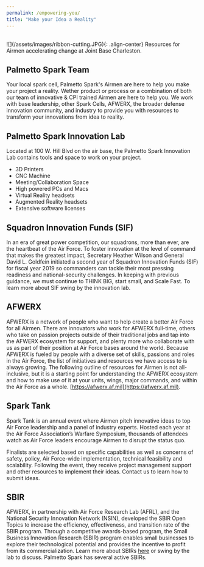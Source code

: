 ```yaml
---
permalink: /empowering-you/
title: "Make your Idea a Reality"
---
```

<br />
![](/assets/images/ribbon-cutting.JPG){: .align-center}
Resources for Airmen accelerating change at Joint Base Charleston.

## Palmetto Spark Team
Your local spark cell, Palmetto Spark's Airmen are here to help you make your project a reality. Wether product or process or a combination of both our team of innovative & CPI trained Airmen are here to help you. We work with base leadership, other Spark Cells, AFWERX, the broader defense innovation community, and industry to provide you with resources to transform your innovations from idea to reality. 

## Palmetto Spark Innovation Lab
Located at 100 W. Hill Blvd on the air base, the Palmetto Spark Innovation Lab contains tools and space to work on your project. 
* 3D Printers
* CNC Machine
* Meeting/Collaboration Space
* High powered PCs and Macs
* Virtual Reality headsets
* Augmented Reality headsets
* Extensive software licenses

## Squadron Innovation Funds (SIF)
In an era of great power competition, our squadrons, more than ever, are the heartbeat of the Air Force. To foster innovation at the level of command that makes the greatest impact, Secretary Heather Wilson and General David L. Goldfein initiated a second year of Squadron Innovation Funds (SIF) for fiscal year 2019 so commanders can tackle their most pressing readiness and national-security challenges. In keeping with previous guidance, we must continue to THINK BIG, start small, and Scale Fast. To learn more about SIF swing by the innovation lab.

## AFWERX
AFWERX is a network of people who want to help create a better Air Force for all Airmen. There are innovators who work for AFWERX full-time, others who take on passion projects outside of their traditional jobs and tap into the AFWERX ecosystem for support, and plenty more who collaborate with us as part of their position at Air Force bases around the world.
Because AFWERX is fueled by people with a diverse set of skills, passions and roles in the Air Force, the list of initiatives and resources we have access to is always growing. The following outline of resources for Airmen is not all-inclusive, but it is a starting point for understanding the AFWERX ecosystem and how to make use of it at your units, wings, major commands, and within the Air Force as a whole. [https://afwerx.af.mil](https://afwerx.af.mil).

## Spark Tank
Spark Tank is an annual event where Airmen pitch innovative ideas to top Air Force leadership and a panel of industry experts. Hosted each year at the Air Force Association’s Warfare Symposium, thousands of attendees watch as Air Force leaders encourage Airmen to disrupt the status quo.

Finalists are selected based on specific capabilities as well as concerns of safety, policy, Air Force-wide implementation, technical feasibility and scalability. Following the event, they receive project management support and other resources to implement their ideas. Contact us to learn how to submit ideas.

## SBIR
AFWERX, in partnership with Air Force Research Lab (AFRL), and the National Security Innovation Network (NSIN), developed the SBIR Open Topics to increase the efficiency, effectiveness, and transition rate of the SBIR program.
Through a competitive awards-based program, the Small Business Innovation Research (SBIR) program enables small businesses to explore their technological potential and provides the incentive to profit from its commercialization. Learn more about SBIRs [here](https://www.afwerx.af.mil/sbir.html) or swing by the lab to discuss. Palmetto Spark has several active SBIRs.